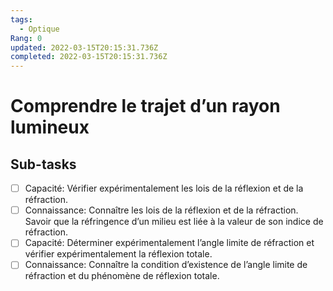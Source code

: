 ```yaml
---
tags:
  - Optique
Rang: 0
updated: 2022-03-15T20:15:31.736Z
completed: 2022-03-15T20:15:31.736Z
---
```


# Comprendre le trajet d’un rayon lumineux

## Sub-tasks

- [ ] Capacité: Vérifier expérimentalement les lois de la réflexion et de la réfraction.
- [ ] Connaissance: Connaître les lois de la réflexion et de la réfraction. Savoir que la réfringence d’un milieu est liée à la valeur de son indice de réfraction.
- [ ] Capacité: Déterminer expérimentalement l’angle limite de réfraction et vérifier expérimentalement la réflexion totale.
- [ ] Connaissance: Connaître la condition d’existence de l’angle limite de réfraction et du phénomène de réflexion totale.
